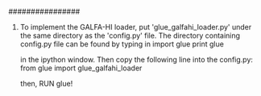 ################ 
1. To implement the GALFA-HI loader, put 'glue_galfahi_loader.py' 
   under the same directory as the 'config.py' file. The directory 
   containing config.py file can be found by typing in 
	 	import glue
		print glue

   in the ipython window. Then copy the following line into the config.py:
  	from glue import glue_galfahi_loader	

   then, RUN glue!
